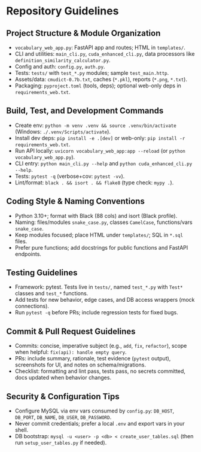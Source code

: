 # Repository Guidelines

## Project Structure & Module Organization
- `vocabulary_web_app.py`: FastAPI app and routes; HTML in `templates/`.
- CLI and utilities: `main_cli.py`, `cuda_enhanced_cli.py`, data processors like `definition_similarity_calculator.py`.
- Config and auth: `config.py`, `auth.py`.
- Tests: `tests/` with `test_*.py` modules; sample `test_main.http`.
- Assets/data: `cmudict-0.7b.txt`, caches (`*.pkl`), reports (`*.png`, `*.txt`).
- Packaging: `pyproject.toml` (tools, deps); optional web-only deps in `requirements_web.txt`.

## Build, Test, and Development Commands
- Create env: `python -m venv .venv && source .venv/bin/activate` (Windows: `./.venv/Scripts/activate`).
- Install dev deps: `pip install -e .[dev]` or web-only: `pip install -r requirements_web.txt`.
- Run API locally: `uvicorn vocabulary_web_app:app --reload` (or `python vocabulary_web_app.py`).
- CLI entry: `python main_cli.py --help` and `python cuda_enhanced_cli.py --help`.
- Tests: `pytest -q` (verbose+cov: `pytest -vv`).
- Lint/format: `black . && isort . && flake8` (type check: `mypy .`).

## Coding Style & Naming Conventions
- Python 3.10+; format with Black (88 cols) and isort (Black profile).
- Naming: files/modules `snake_case.py`, classes `CamelCase`, functions/vars `snake_case`.
- Keep modules focused; place HTML under `templates/`; SQL in `*.sql` files.
- Prefer pure functions; add docstrings for public functions and FastAPI endpoints.

## Testing Guidelines
- Framework: pytest. Tests live in `tests/`, named `test_*.py` with `Test*` classes and `test_*` functions.
- Add tests for new behavior, edge cases, and DB access wrappers (mock connections).
- Run `pytest -q` before PRs; include regression tests for fixed bugs.

## Commit & Pull Request Guidelines
- Commits: concise, imperative subject (e.g., `add`, `fix`, `refactor`), scope when helpful: `fix(api): handle empty query`.
- PRs: include summary, rationale, test evidence (`pytest` output), screenshots for UI, and notes on schema/migrations.
- Checklist: formatting and lint pass, tests pass, no secrets committed, docs updated when behavior changes.

## Security & Configuration Tips
- Configure MySQL via env vars consumed by `config.py`: `DB_HOST`, `DB_PORT`, `DB_NAME`, `DB_USER`, `DB_PASSWORD`.
- Never commit credentials; prefer a local `.env` and export vars in your shell.
- DB bootstrap: `mysql -u <user> -p <db> < create_user_tables.sql` (then run `setup_user_tables.py` if needed).
